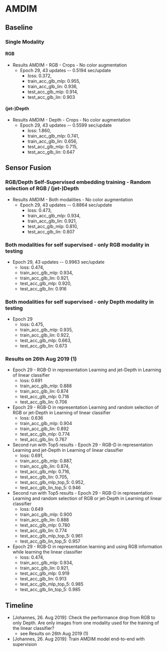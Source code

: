 # AMDIM
## Baseline
### Single Modality
#### RGB
* Results AMDIM - RGB - Crops - No color augmentation
  * Epoch 29, 43 updates -- 0.5194 sec/update
      * loss: 0.372, 
    * train_acc_glb_mlp: 0.955, 
    * train_acc_glb_lin: 0.936, 
    * test_acc_glb_mlp: 0.914, 
    * test_acc_glb_lin: 0.903

#### (jet-)Depth
* Results AMDIM - Depth - Crops - No color augmentation
  * Epoch 29, 43 updates -- 0.5599 sec/update
    * loss: 1.860, 
    * train_acc_glb_mlp: 0.741, 
    * train_acc_glb_lin: 0.656, 
    * test_acc_glb_mlp: 0.715, 
    * test_acc_glb_lin: 0.647

## Sensor Fusion
### RGB/Depth Self-Supervised embedding training - Random selection of RGB / (jet-)Depth
* Results AMDIM - Both modalities - No color augmentation
  * Epoch 29, 43 updates -- 0.8864 sec/update
    * loss: 0.473, 
    * train_acc_glb_mlp: 0.934, 
    * train_acc_glb_lin: 0.921, 
    * test_acc_glb_mlp: 0.810, 
    * test_acc_glb_lin: 0.807

### Both modalities for self supervised - only RGB modality in testing
  * Epoch 29, 43 updates -- 0.9963 sec/update
    * loss: 0.474, 
    * train_acc_glb_mlp: 0.934, 
    * train_acc_glb_lin: 0.921, 
    * test_acc_glb_mlp: 0.920, 
    * test_acc_glb_lin: 0.916

### Both modalities for self supervised - only Depth modality in testing
  * Epoch 29 
    * loss: 0.475, 
    * train_acc_glb_mlp: 0.935, 
    * train_acc_glb_lin: 0.922, 
    * test_acc_glb_mlp: 0.663, 
    * test_acc_glb_lin: 0.673
    
    
### Results on 26th Aug 2019 (1)
* Epoch 29 - RGB-D in representation Learning and jet-Depth in Learning of linear classifier
  * loss: 0.691
  * train_acc_glb_mlp: 0.888 
  * train_acc_glb_lin: 0.874 
  * test_acc_glb_mlp: 0.716 
  * test_acc_glb_lin: 0.706
* Epoch 29 - RGB-D in representation Learning and random selection of RGB or jet-Depth in Learning of linear classifier
  * loss: 0.636 
  * train_acc_glb_mlp: 0.904 
  * train_acc_glb_lin: 0.892
  * test_acc_glb_mlp: 0.774
  * test_acc_glb_lin: 0.767
* Second run with Top5 results - Epoch 29 - RGB-D in representation Learning and jet-Depth in Learning of linear classifier
  * loss: 0.691, 
  * train_acc_glb_mlp: 0.887, 
  * train_acc_glb_lin: 0.874, 
  * test_acc_glb_mlp: 0.716, 
  * test_acc_glb_lin: 0.705, 
  * test_acc_glb_mlp_top_5: 0.952, 
  * test_acc_glb_lin_top_5: 0.946
* Second run with Top5 results - Epoch 29 - RGB-D in representation Learning and random selection of RGB or jet-Depth in Learning of linear classifier
  * loss: 0.649
  * train_acc_glb_mlp: 0.900
  * train_acc_glb_lin: 0.888
  * test_acc_glb_mlp: 0.780
  * test_acc_glb_lin: 0.774
  * test_acc_glb_mlp_top_5: 0.961
  * test_acc_glb_lin_top_5: 0.957
* Epoch 29 - RGB-D in representation learning and using RGB information while learning the linear classifier
  * loss: 0.474, 
  * train_acc_glb_mlp: 0.934, 
  * train_acc_glb_lin: 0.921, 
  * test_acc_glb_mlp: 0.919
  * test_acc_glb_lin: 0.913
  * test_acc_glb_mlp_top_5: 0.985
  * test_acc_glb_lin_top_5: 0.985







## Timeline
* [Johannes, 26. Aug 2019]: Check the performance drop from RGB to only Depth. Are only images from one modality used for the training of the linear classifier?
  * see Results on 26th Aug 2019 (1)
* [Johannes, 26. Aug 2019]: Train AMDIM model end-to-end with supervision